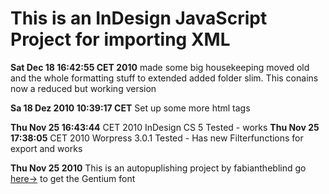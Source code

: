 This is an InDesign JavaScript Project for importing XML
=======================================================


**Sat Dec 18 16:42:55 CET 2010** made some big housekeeping
moved old and the whole formatting stuff to extended
added folder slim. This conains now a reduced but working version

**Sa 18 Dez 2010 10:39:17 CET** Set up some more html tags

**Thu Nov 25 16:43:44** CET 2010 InDesign CS 5 Tested - works
**Thu Nov 25 17:38:05** CET 2010 Worpress 3.0.1 Tested - Has new Filterfunctions for export and works

**Thu Nov 25 2010**
This is an autopuplishing project by fabiantheblind
go [here->](http://scripts.sil.org/cms/scripts/page.php?item_id=Gentium_download)
to get the Gentium font






